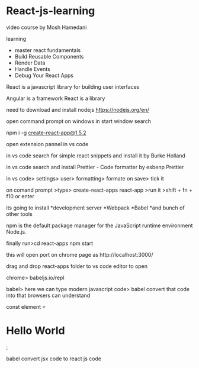 # React-js-learning
video course by Mosh Hamedani
 
 learning 
 * master react fundamentals
 * Build Reusable Components
 * Render Data
 * Handle Events
 * Debug Your React Apps
 
 React is a javascript library for building user interfaces
 
 Angular is a framework
 React is a library
 
need to download and install nodejs https://nodejs.org/en/

open command prompt on windows in start window search

npm i -g create-react-app@1.5.2

open extension pannel in vs code

in vs code search for simple react snippets and install it by Burke Holland

in vs code search and install Prettier - Code formatter by esbenp Prettier

in vs code> settings> user> formatting> formate on save> tick it

on comand prompt >type> create-react-apps react-app >run it >shift + fn + f10 or enter

its going to install 
*development server 
*Webpack
*Babel
*and bunch of other tools

npm is the default package manager for the JavaScript runtime environment Node.js.

finally run>cd react-apps
npm start


this will open port on chrome page as http://localhost:3000/

drag and drop react-apps folder to vs code editor to open

chrome> babeljs.io/repl

babel> here we can type modern javascript code> babel convert that code into that browsers can understand

const element = <h1>Hello World</h1>;

babel convert jsx code to react js code









